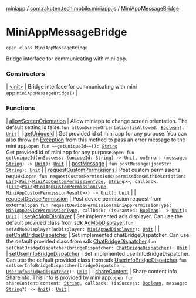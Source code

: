 [miniapp](../../index.md) / [com.rakuten.tech.mobile.miniapp.js](../index.md) / [MiniAppMessageBridge](./index.md)

# MiniAppMessageBridge

`open class MiniAppMessageBridge`

Bridge interface for communicating with mini app.

### Constructors

| [&lt;init&gt;](-init-.md) | Bridge interface for communicating with mini app.`MiniAppMessageBridge()` |

### Functions

| [allowScreenOrientation](allow-screen-orientation.md) | Allow miniapp to change screen orientation. The default setting is false.`fun allowScreenOrientation(isAllowed: `[`Boolean`](https://kotlinlang.org/api/latest/jvm/stdlib/kotlin/-boolean/index.html)`): `[`Unit`](https://kotlinlang.org/api/latest/jvm/stdlib/kotlin/-unit/index.html) |
| [getUniqueId](get-unique-id.md) | Get provided id of mini app for any purpose. You can also throw an [Exception](https://kotlinlang.org/api/latest/jvm/stdlib/kotlin/-exception/index.html) from this method to pass an error message to the mini app.`open fun ~~getUniqueId~~(): `[`String`](https://kotlinlang.org/api/latest/jvm/stdlib/kotlin/-string/index.html)<br>Get provided id of mini app for any purpose.`open fun getUniqueId(onSuccess: (uniqueId: `[`String`](https://kotlinlang.org/api/latest/jvm/stdlib/kotlin/-string/index.html)`) -> `[`Unit`](https://kotlinlang.org/api/latest/jvm/stdlib/kotlin/-unit/index.html)`, onError: (message: `[`String`](https://kotlinlang.org/api/latest/jvm/stdlib/kotlin/-string/index.html)`) -> `[`Unit`](https://kotlinlang.org/api/latest/jvm/stdlib/kotlin/-unit/index.html)`): `[`Unit`](https://kotlinlang.org/api/latest/jvm/stdlib/kotlin/-unit/index.html) |
| [postMessage](post-message.md) | `fun postMessage(jsonStr: `[`String`](https://kotlinlang.org/api/latest/jvm/stdlib/kotlin/-string/index.html)`): `[`Unit`](https://kotlinlang.org/api/latest/jvm/stdlib/kotlin/-unit/index.html) |
| [requestCustomPermissions](request-custom-permissions.md) | Post custom permissions request.`open fun requestCustomPermissions(permissionsWithDescription: `[`List`](https://kotlinlang.org/api/latest/jvm/stdlib/kotlin.collections/-list/index.html)`<`[`Pair`](https://kotlinlang.org/api/latest/jvm/stdlib/kotlin/-pair/index.html)`<`[`MiniAppCustomPermissionType`](../../com.rakuten.tech.mobile.miniapp.permission/-mini-app-custom-permission-type/index.md)`, `[`String`](https://kotlinlang.org/api/latest/jvm/stdlib/kotlin/-string/index.html)`>>, callback: (`[`List`](https://kotlinlang.org/api/latest/jvm/stdlib/kotlin.collections/-list/index.html)`<`[`Pair`](https://kotlinlang.org/api/latest/jvm/stdlib/kotlin/-pair/index.html)`<`[`MiniAppCustomPermissionType`](../../com.rakuten.tech.mobile.miniapp.permission/-mini-app-custom-permission-type/index.md)`, `[`MiniAppCustomPermissionResult`](../../com.rakuten.tech.mobile.miniapp.permission/-mini-app-custom-permission-result/index.md)`>>) -> `[`Unit`](https://kotlinlang.org/api/latest/jvm/stdlib/kotlin/-unit/index.html)`): `[`Unit`](https://kotlinlang.org/api/latest/jvm/stdlib/kotlin/-unit/index.html) |
| [requestDevicePermission](request-device-permission.md) | Post device permission request from external.`open fun requestDevicePermission(miniAppPermissionType: `[`MiniAppDevicePermissionType`](../../com.rakuten.tech.mobile.miniapp.permission/-mini-app-device-permission-type/index.md)`, callback: (isGranted: `[`Boolean`](https://kotlinlang.org/api/latest/jvm/stdlib/kotlin/-boolean/index.html)`) -> `[`Unit`](https://kotlinlang.org/api/latest/jvm/stdlib/kotlin/-unit/index.html)`): `[`Unit`](https://kotlinlang.org/api/latest/jvm/stdlib/kotlin/-unit/index.html) |
| [setAdMobDisplayer](set-ad-mob-displayer.md) | Set implemented ads displayer. Can use the default provided class from sdk [AdMobDisplayer](../../com.rakuten.tech.mobile.miniapp.ads/-ad-mob-displayer/index.md).`fun setAdMobDisplayer(adDisplayer: `[`MiniAppAdDisplayer`](../../com.rakuten.tech.mobile.miniapp.ads/-mini-app-ad-displayer/index.md)`): `[`Unit`](https://kotlinlang.org/api/latest/jvm/stdlib/kotlin/-unit/index.html) |
| [setChatBridgeDispatcher](set-chat-bridge-dispatcher.md) | Set implemented chatBridgeDispatcher. Can use the default provided class from sdk [ChatBridgeDispatcher](../../com.rakuten.tech.mobile.miniapp.js.chat/-chat-bridge-dispatcher/index.md).`fun setChatBridgeDispatcher(bridgeDispatcher: `[`ChatBridgeDispatcher`](../../com.rakuten.tech.mobile.miniapp.js.chat/-chat-bridge-dispatcher/index.md)`): `[`Unit`](https://kotlinlang.org/api/latest/jvm/stdlib/kotlin/-unit/index.html) |
| [setUserInfoBridgeDispatcher](set-user-info-bridge-dispatcher.md) | Set implemented userInfoBridgeDispatcher. Can use the default provided class from sdk [UserInfoBridgeDispatcher](../../com.rakuten.tech.mobile.miniapp.js.userinfo/-user-info-bridge-dispatcher/index.md).`fun setUserInfoBridgeDispatcher(bridgeDispatcher: `[`UserInfoBridgeDispatcher`](../../com.rakuten.tech.mobile.miniapp.js.userinfo/-user-info-bridge-dispatcher/index.md)`): `[`Unit`](https://kotlinlang.org/api/latest/jvm/stdlib/kotlin/-unit/index.html) |
| [shareContent](share-content.md) | Share content info [ShareInfo](#). This info is provided by mini app.`open fun shareContent(content: `[`String`](https://kotlinlang.org/api/latest/jvm/stdlib/kotlin/-string/index.html)`, callback: (isSuccess: `[`Boolean`](https://kotlinlang.org/api/latest/jvm/stdlib/kotlin/-boolean/index.html)`, message: `[`String`](https://kotlinlang.org/api/latest/jvm/stdlib/kotlin/-string/index.html)`?) -> `[`Unit`](https://kotlinlang.org/api/latest/jvm/stdlib/kotlin/-unit/index.html)`): `[`Unit`](https://kotlinlang.org/api/latest/jvm/stdlib/kotlin/-unit/index.html) |

